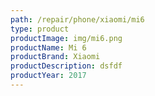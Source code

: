 ```yaml
---
path: /repair/phone/xiaomi/mi6
type: product
productImage: img/mi6.png
productName: Mi 6
productBrand: Xiaomi
productDescription: dsfdf
productYear: 2017
---
```

